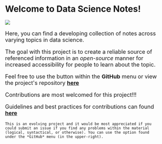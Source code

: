 # Welcome to **Data Science Notes**!

![](headers/header_2.svg)

<p style= 'font-size:large'>Here, you can find a developing collection of notes across varying topics in data science.</p>

<p style='font-size: large'>The goal with this project is to create a reliable source of referenced information in an <i>open-source</i> manner for  increased accessibility for people to learn about the topic. </p>

<p style='font-size: large'> Feel free to use the button within the <b>GitHub</b> menu or view the project's repository <a href='https://github.com/wyattowalsh/data-science-notes'><b>here</b></a> </p>

<p style='font-size: large'> Contributions are most welcomed for this project!!! </p>

<p style='font-size: large'> Guidelines and best practices for contributions can found <a target="_blank" rel="noopener noreferrer" href="https://github.com/wyattowalsh/data-science-notes/blob/master/CONTRIBUTING.md"><b>here</b></a></p>

```{note}
This is an evolving project and it would be most appreciated if you could submit an issue if you find any problems within the material (logical, syntactical, or otherwise). You can use the option found under the *GitHub* menu (in the upper-right).
```